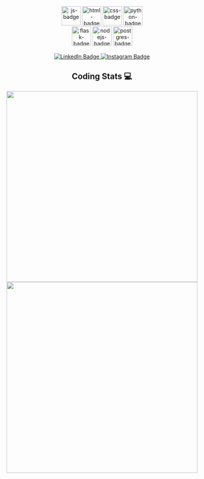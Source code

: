 <div align="center">
      <img height="50em" src="https://upload.wikimedia.org/wikipedia/commons/thumb/9/99/Unofficial_JavaScript_logo_2.svg/480px-Unofficial_JavaScript_logo_2.svg.png" alt="js-badge"/>
      <img height="50em" src="https://cdn-icons-png.flaticon.com/512/732/732212.png" alt="html-badge"/>
      <img height="50em" src="https://cdn-icons-png.flaticon.com/512/732/732190.png" alt="css-badge"/>
      <img height="50em" src="https://upload.wikimedia.org/wikipedia/commons/thumb/c/c3/Python-logo-notext.svg/2048px-Python-logo-notext.svg.png" alt="python-badge"/>
      </br>
      <img height="50em" src="https://cdn.freebiesupply.com/logos/large/2x/flask-logo-png-transparent.png" alt="flask-badge"/>
      <img height="50em" src="https://cdn.iconscout.com/icon/free/png-256/node-js-1174925.png" alt="nodejs-badge"/>
      <img height="50em" src="https://upload.wikimedia.org/wikipedia/commons/thumb/2/29/Postgresql_elephant.svg/1200px-Postgresql_elephant.svg.png" alt="postgres-badge"/>
      </br>
      </br>
      <a href="https://www.linkedin.com/in/o-abreu/">
            <img src="https://img.shields.io/badge/LinkedIn-0077B5?style=for-the-badge&logo=linkedin&logoColor=white" alt="LinkedIn Badge"/>
      </a>
      <a href="https://www.instagram.com/otavio.abreu.dss/">
            <img src="https://img.shields.io/badge/Instagram-800080?style=for-the-badge&logo=instagram&logoColor=white" alt="Instagram Badge"/>
      </a>    
</div>

<div align="center">
      <h2><strong>Coding Stats 💻</strong></h2>
      <!--START_SECTION:waka-->
      <img height="500em" src="https://wakatime.com/share/@26901d77-dd3d-4f36-85b8-e670f5580e75/db82a717-392d-4e58-ad2a-c4d417002241.svg"/>
      </br>
      <img height="500em" src="https://wakatime.com/share/@26901d77-dd3d-4f36-85b8-e670f5580e75/938326a0-baab-4cc5-832b-5b06f441fa49.svg"/>
      <!--END_SECTION:waka-->
</div><br>
